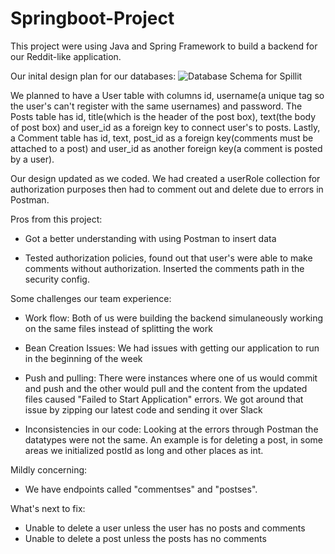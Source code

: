 # Springboot-Project

This project were using Java and Spring Framework to build a backend for our Reddit-like application.

Our inital design plan for our databases:
![Database Schema for Spillit](https://i.imgur.com/HqR9H2K.jpg)

We planned to have a User table with columns id, username(a unique tag so the user's can't register with the same usernames) and password. The Posts table has id, title(which is the header of the post box), text(the body of post box) and user_id as a foreign key to connect user's to posts. Lastly, a Comment table has id, text, post_id as a foreign key(comments must be attached to a post) and user_id as another foreign key(a comment is posted by a user).

Our design updated as we coded. We had created a userRole collection for authorization purposes then had to comment out and delete due to errors in Postman.

Pros from this project: 

- Got a better understanding with using Postman to insert data

- Tested authorization policies, found out that user's were able to make comments without authorization. Inserted the comments path in the security config.

Some challenges our team experience:

- Work flow: Both of us were building the backend simulaneously working on the same files instead of splitting the work

- Bean Creation Issues: We had issues with getting our application to run in the beginning of the week

- Push and pulling: There were instances where one of us would commit and push and the other would pull and the content from the updated files caused "Failed to Start Application" errors. We got around that issue by zipping our latest code and sending it over Slack

- Inconsistencies in our code: Looking at the errors through Postman the datatypes were not the same. An example is for deleting a post, in some areas we initialized postId as long and other places as int.

Mildly concerning:

- We have endpoints called "commentses" and "postses".

What's next to fix:

- Unable to delete a user unless the user has no posts and comments
- Unable to delete a post unless the posts has no comments


